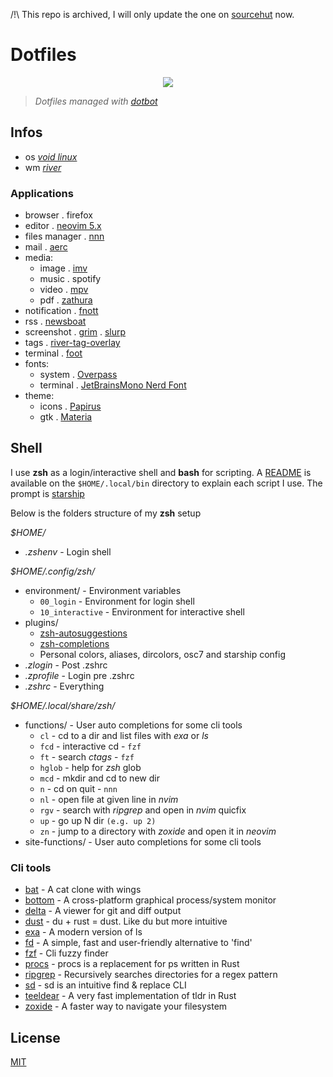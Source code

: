 /!\ This repo is archived, I will only update the one on [sourcehut](https://sr.ht/~novakane/dotfiles/) now.

# Dotfiles

<p align="center"><img src="https://git.sr.ht/~novakane/dotfiles/blob/main/meta/previews/river.png"river""/></a></p>

> _Dotfiles managed with [dotbot][]_

[dotbot]: https://github.com/anishathalye/dotbot

## Infos

-   os _[void linux][]_
-   wm _[river][]_

[void linux]: https://voidlinux.org/
[river]: https://github.com/ifreund/river

### Applications

-   browser . firefox
-   editor . [neovim 5.x][]
-   files manager . [nnn][]
-   mail . [aerc][]
-   media:
    -   image . [imv][]
    -   music . spotify
    -   video . [mpv][]
    -   pdf . [zathura][]
-   notification . [fnott][]
-   rss . [newsboat][]
-   screenshot . [grim][] . [slurp][]
-   tags . [river-tag-overlay][]
-   terminal . [foot][]
-   fonts:
    -   system . [Overpass][]
    -   terminal . [JetBrainsMono Nerd Font][]
-   theme:
    -   icons . [Papirus][]
    -   gtk . [Materia][]

[neovim 5.x]: https://github.com/neovim/neovim
[nnn]: https://github.com/jarun/nnn
[fuzzel]: https://codeberg.org/dnkl/fuzzel
[aerc]: https://git.sr.ht/~sircmpwn/aerc
[imv]: https://github.com/eXeC64/imv
[mpv]: https://github.com/mpv-player/mpv
[zathura]: https://pwmt.org/projects/zathura/
[fnott]: https://codeberg.org/dnkl/fnott
[newsboat]: https://newsboat.org/
[grim]: https://github.com/emersion/grim
[slurp]: https://github.com/emersion/slurp
[river-tag-overlay]: https://git.sr.ht/~leon_plickat/river-tag-overlay
[foot]: https://codeberg.org/dnkl/foot
[Overpass]: https://overpassfont.org/
[JetBrainsMono Nerd Font]: https://github.com/ryanoasis/nerd-fonts
[Papirus]: https://github.com/PapirusDevelopmentTeam/papirus-icon-theme
[Materia]: https://github.com/nana-4/materia-theme

## Shell

I use **zsh** as a login/interactive shell and **bash** for scripting.
A [README][] is available on the `$HOME/.local/bin` directory to explain
each script I use. The prompt is [starship][]

[README]: local/bin/README.md
[starship]: https://github.com/starship/starship

Below is the folders structure of my **zsh** setup

_$HOME/_

-   _.zshenv_ - Login shell

_$HOME/.config/zsh/_

-   environment/ - Environment variables
    -   `00_login` - Environment for login shell
    -   `10_interactive` - Environment for interactive shell
-   plugins/
    -   [zsh-autosuggestions][]
    -   [zsh-completions][]
    -   Personal colors, aliases, dircolors, osc7 and starship config
-   _.zlogin_ - Post .zshrc
-   _.zprofile_ - Login pre .zshrc
-   _.zshrc_ - Everything

[zsh-autosuggestions]: https://github.com/zsh-users/zsh-autosuggestions
[zsh-completions]: https://github.com/zsh-users/zsh-completions

_$HOME/.local/share/zsh/_

-   functions/ - User auto completions for some cli tools
    -   `cl` - cd to a dir and list files with _exa_ or _ls_
    -   `fcd` - interactive cd - `fzf`
    -   `ft` - search _ctags_ - `fzf`
    -   `hglob` - help for _zsh_ glob
    -   `mcd` - mkdir and cd to new dir
    -   `n` - cd on quit - `nnn`
    -   `nl` - open file at given line in _nvim_
    -   `rgv` - search with _ripgrep_ and open in _nvim_ quicfix
    -   `up` - go up N dir `(e.g. up 2)`
    -   `zn` - jump to a directory with _zoxide_ and open it in _neovim_
-   site-functions/ - User auto completions for some cli tools

### Cli tools

-   [bat][] - A cat clone with wings
-   [bottom][] - A cross-platform graphical process/system monitor
-   [delta][] - A viewer for git and diff output
-   [dust][] - du + rust = dust. Like du but more intuitive
-   [exa][] - A modern version of ls
-   [fd][] - A simple, fast and user-friendly alternative to 'find'
-   [fzf][] - Cli fuzzy finder
-   [procs][] - procs is a replacement for ps written in Rust
-   [ripgrep][] - Recursively searches directories for a regex pattern
-   [sd][] - sd is an intuitive find & replace CLI
-   [teeldear][] - A very fast implementation of tldr in Rust
-   [zoxide][] - A faster way to navigate your filesystem

[bat]: https://github.com/sharkdp/bat
[bottom]: https://github.com/ClementTsang/bottom
[delta]: https://github.com/dandavison/delta
[dust]: https://github.com/bootandy/dust
[exa]: https://github.com/ogham/exa
[fd]: https://github.com/sharkdp/fd
[fzf]: https://github.com/junegunn/fzf
[procs]: https://github.com/dalance/procs
[ripgrep]: https://github.com/BurntSushi/ripgrep
[sd]: https://github.com/chmln/sd
[teeldear]: https://github.com/dbrgn/tealdeer
[zoxide]: https://github.com/ajeetdsouza/zoxide

## License

[MIT](LICENSE)
